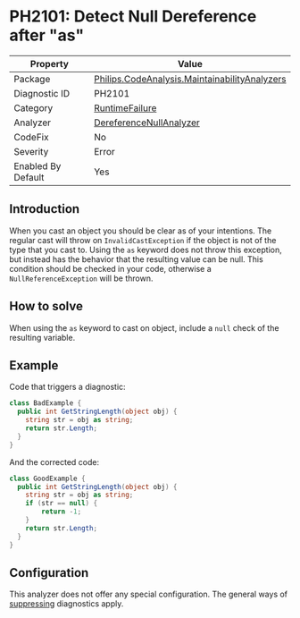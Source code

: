 # PH2101: Detect Null Dereference after "as"

| Property | Value  |
|--|--|
| Package | [Philips.CodeAnalysis.MaintainabilityAnalyzers](https://www.nuget.org/packages/Philips.CodeAnalysis.MaintainabilityAnalyzers) |
| Diagnostic ID | PH2101 |
| Category  | [RuntimeFailure](../RuntimeFailure.md) |
| Analyzer | [DereferenceNullAnalyzer](https://github.com/philips-software/roslyn-analyzers/blob/main/Philips.CodeAnalysis.MaintainabilityAnalyzers/RuntimeFailure/DereferenceNullAnalyzer.cs)
| CodeFix  | No |
| Severity | Error |
| Enabled By Default | Yes |

## Introduction

When you cast an object you should be clear as of your intentions. The regular cast will throw on `InvalidCastException` if the object is not of the type that you cast to. Using the `as` keyword does not throw this exception, but instead has the behavior that the resulting value can be null. This condition should be checked in your code, otherwise a `NullReferenceException` will be thrown.

## How to solve

When using the `as` keyword to cast on object, include a `null` check of the resulting variable.

## Example

Code that triggers a diagnostic:
``` cs
class BadExample {
  public int GetStringLength(object obj) {
    string str = obj as string;
	return str.Length;
  }
}
```

And the corrected code:
``` cs
class GoodExample {
  public int GetStringLength(object obj) {
    string str = obj as string;
	if (str == null) {
		return -1;
	}
	return str.Length;
  }
}
```

## Configuration

This analyzer does not offer any special configuration. The general ways of [suppressing](https://learn.microsoft.com/en-us/dotnet/fundamentals/code-analysis/suppress-warnings) diagnostics apply.
